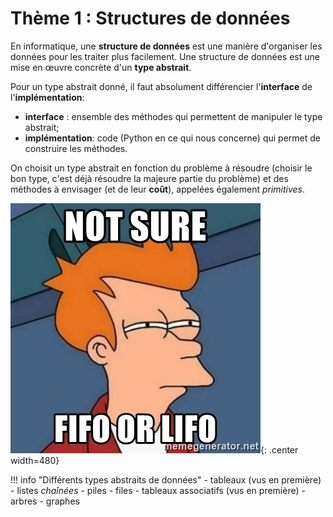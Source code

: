 # Thème 1 : Structures de données

En informatique, une **structure de données** est une manière d'organiser les données pour les traiter plus facilement.
Une structure de données est une mise en œuvre concrète d'un **type abstrait**. 

Pour un type abstrait donné, il faut absolument différencier l'**interface** de l'**implémentation**:

- **interface** : ensemble des méthodes qui permettent de manipuler le type abstrait;
- **implémentation**: code (Python en ce qui nous concerne) qui permet de construire les méthodes.

On choisit un type abstrait en fonction du problème à résoudre (choisir le bon type, c'est déjà résoudre la majeure partie du problème) et des méthodes à envisager (et de leur **coût**), appelées également *primitives*.

![]( images/not-sure-fifo-or-lifo.jpg){: .center  width=480} 


!!! info "Différents  types abstraits de données"
    - tableaux (vus en première)
    - listes *chaînées*
    - piles
    - files
    - tableaux associatifs (vus en première)
    - arbres
    - graphes

